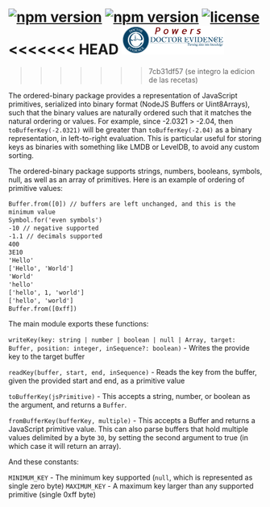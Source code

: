 [![npm version](https://img.shields.io/npm/dw/ordered-binary)](https://www.npmjs.org/package/ordered-binary)
[![npm version](https://img.shields.io/npm/v/ordered-binary.svg?style=flat-square)](https://www.npmjs.org/package/ordered-binary)
[![license](https://img.shields.io/badge/license-MIT-brightgreen)](LICENSE)
<<<<<<< HEAD
<a href="https://dev.doctorevidence.com/"><img src="./assets/powers-dre.png" width="203" /></a>
=======
>>>>>>> 7cb31df57 (se integro la edicion de las recetas)

The ordered-binary package provides a representation of JavaScript primitives, serialized into binary format (NodeJS Buffers or Uint8Arrays), such that the binary values are naturally ordered such that it matches the natural ordering or values. For example, since -2.0321 > -2.04, then `toBufferKey(-2.0321)` will be greater than `toBufferKey(-2.04)` as a binary representation, in left-to-right evaluation. This is particular useful for storing keys as binaries with something like LMDB or LevelDB, to avoid any custom sorting.

The ordered-binary package supports strings, numbers, booleans, symbols, null, as well as an array of primitives. Here is an example of ordering of primitive values:
```
Buffer.from([0]) // buffers are left unchanged, and this is the minimum value
Symbol.for('even symbols')
-10 // negative supported
-1.1 // decimals supported
400
3E10
'Hello'
['Hello', 'World']
'World'
'hello'
['hello', 1, 'world']
['hello', 'world']
Buffer.from([0xff])
```


The main module exports these functions:

`writeKey(key: string | number | boolean | null | Array, target: Buffer, position: integer, inSequence?: boolean)` - Writes the provide key to the target buffer

`readKey(buffer, start, end, inSequence)` - Reads the key from the buffer, given the provided start and end, as a primitive value

`toBufferKey(jsPrimitive)` - This accepts a string, number, or boolean as the argument, and returns a `Buffer`.

`fromBufferKey(bufferKey, multiple)` - This accepts a Buffer and returns a JavaScript primitive value. This can also parse buffers that hold multiple values delimited by a byte `30`, by setting the second argument to true (in which case it will return an array).

And these constants:

`MINIMUM_KEY` - The minimum key supported (`null`, which is represented as single zero byte)
`MAXIMUM_KEY` - A maximum key larger than any supported primitive (single 0xff byte)
